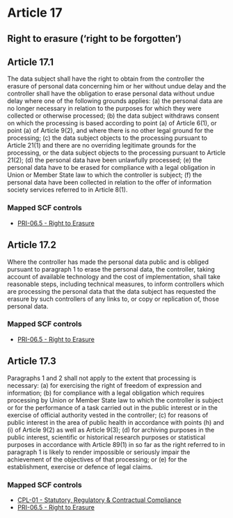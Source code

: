 # Article 17
## Right to erasure (‘right to be forgotten’)

## Article 17.1
 The data subject shall have the right to obtain from the controller the erasure of personal data concerning him or her without undue delay and the controller shall have the obligation to erase personal data without undue delay where one of the following grounds applies:
(a) the personal data are no longer necessary in relation to the purposes for which they were collected or otherwise processed;
(b) the data subject withdraws consent on which the processing is based according to point (a)  of Article 6(1), or point (a)  of Article 9(2), and where there is no other legal ground for the processing;
(c) the data subject objects to the processing pursuant to Article 21(1) and there are no overriding legitimate grounds for the processing, or the data subject objects to the processing pursuant to Article 21(2);
(d) the personal data have been unlawfully processed;
(e) the personal data have to be erased for compliance with a legal obligation in Union or Member State law to which the controller is subject;
(f) the personal data have been collected in relation to the offer of information society services referred to in Article 8(1).
### Mapped SCF controls
- [PRI-06.5 - Right to Erasure](../scf/pri-065-righttoerasure.md)
## Article 17.2
 Where the controller has made the personal data public and is obliged pursuant to paragraph 1 to erase the personal data, the controller, taking account of available technology and the cost of implementation, shall take reasonable steps, including technical measures, to inform controllers which are processing the personal data that the data subject has requested the erasure by such controllers of any links to, or copy or replication of, those personal data.
### Mapped SCF controls
- [PRI-06.5 - Right to Erasure](../scf/pri-065-righttoerasure.md)
## Article 17.3
 Paragraphs 1 and 2 shall not apply to the extent that processing is necessary:
(a) for exercising the right of freedom of expression and information;
(b) for compliance with a legal obligation which requires processing by Union or Member State law to which the controller is subject or for the performance of a task carried out in the public interest or in the exercise of official authority vested in the controller;
(c) for reasons of public interest in the area of public health in accordance with points (h)  and (i)  of Article 9(2) as well as Article 9(3);
(d) for archiving purposes in the public interest, scientific or historical research purposes or statistical purposes in accordance with Article 89(1) in so far as the right referred to in paragraph 1 is likely to render impossible or seriously impair the achievement of the objectives of that processing; or
(e) for the establishment, exercise or defence of legal claims.
### Mapped SCF controls
- [CPL-01 - Statutory, Regulatory & Contractual Compliance](../scf/cpl-01-statutory,regulatory&contractualcompliance.md)
- [PRI-06.5 - Right to Erasure](../scf/pri-065-righttoerasure.md)